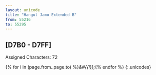 ```yaml
---
layout: unicode
title: "Hangul Jamo Extended-B"
from: 55216
to: 55295
---
```


## 	[D7B0 - D7FF]

Assigned Characters: 72

{% for i in (page.from..page.to) %}<i>&#{{i}};</i>{% endfor %}
{:.unicodes}
